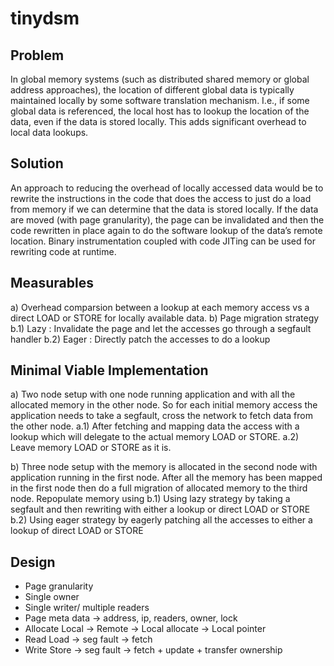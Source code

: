 # tinydsm

## Problem

In global memory systems (such as distributed shared memory or global address 
approaches), the location of different global data is typically maintained 
locally by some software translation mechanism.  I.e., if some global data is 
referenced, the local host has to lookup the location of the data, even if the
data is stored locally.  This adds significant overhead to local data lookups.  


## Solution

An approach to reducing the overhead of locally accessed data would be to 
rewrite the instructions in the code that does the access to just do a load 
from memory if we can determine that the data is stored locally. If the data are
moved (with page granularity), the page can be invalidated and then the code 
rewritten in place again to do the software lookup of the data’s remote 
location. Binary instrumentation coupled with code JITing can be used for 
rewriting code at runtime.

## Measurables

a) Overhead comparsion between a lookup at each memory access vs a direct 
LOAD or STORE for locally available data.
b) Page migration strategy
 b.1) Lazy : Invalidate the page and let the accesses go through a segfault handler
 b.2) Eager : Directly patch the accesses to do a lookup 

## Minimal Viable Implementation

a) Two node setup with one node running application and with all the allocated 
memory in the other node. So for each initial memory access the application 
needs to take a segfault, cross the network to fetch data from the other node. 
  a.1) After fetching and mapping data the access with a lookup which will 
  delegate to the actual memory LOAD or STORE. 
  a.2) Leave memory LOAD or STORE as it is.

b) Three node setup with the memory is allocated in the second node with
application running in the first node. After all the memory has been mapped in
the first node then do a full migration of allocated memory to the third node.
Repopulate memory using
  b.1) Using lazy strategy by taking a segfault and then rewriting with either 
  a lookup or direct LOAD or STORE
  b.2) Using eager strategy by eagerly patching all the accesses to either a 
  lookup of direct LOAD or STORE

## Design

* Page granularity
* Single owner
* Single writer/ multiple readers
* Page meta data -> address, ip, readers, owner, lock
* Allocate 
   Local -> Remote -> Local allocate -> Local pointer
* Read
   Load -> seg fault -> fetch
* Write
   Store -> seg fault -> fetch + update + transfer ownership 
